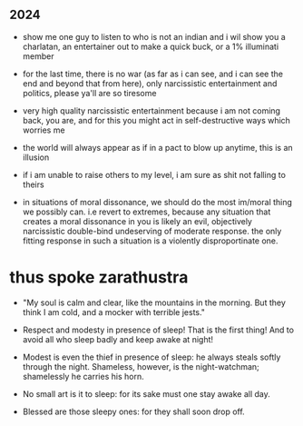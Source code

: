 ## 2024

- show me one guy to listen to who is not an indian and i wil show you a charlatan, an entertainer out to make a quick buck, or a 1% illuminati member

- for the last time, there is no war (as far as i can see, and i can see the end and beyond that from here), only narcissistic entertainment and politics, please ya'll are so tiresome

- very high quality narcissistic entertainment because i am not coming back, you are, and for this you might act in self-destructive ways which worries me

- the world will always appear as if in a pact to blow up anytime, this is an illusion

- if i am unable to raise others to my level, i am sure as shit not falling to theirs

- in situations of moral dissonance, we should do the most im/moral thing we possibly can. i.e revert to extremes, because any situation that creates a moral dissonance in you is likely an evil, objectively narcissistic double-bind undeserving of moderate response. the only fitting response in such a situation is a violently disproportinate one.

# thus spoke zarathustra

- "My soul is calm and clear, like the mountains in the morning. But they think I am cold, and a mocker with terrible jests."

- Respect and modesty in presence of sleep! That is the first thing! And to avoid all who sleep badly and keep awake at night!

- Modest is even the thief in presence of sleep: he always steals softly through the night. Shameless, however, is the night-watchman; shamelessly he carries his horn.

- No small art is it to sleep: for its sake must one stay awake all day.

- Blessed are those sleepy ones: for they shall soon drop off.